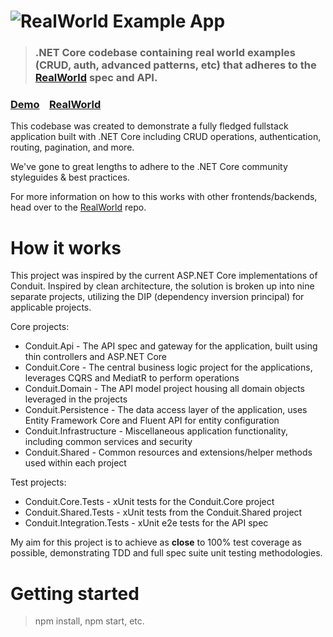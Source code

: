 # ![RealWorld Example App](logo.png)

> ### .NET Core codebase containing real world examples (CRUD, auth, advanced patterns, etc) that adheres to the [RealWorld](https://github.com/gothinkster/realworld) spec and API.


### [Demo](https://github.com/gothinkster/realworld)&nbsp;&nbsp;&nbsp;&nbsp;[RealWorld](https://github.com/gothinkster/realworld)


This codebase was created to demonstrate a fully fledged fullstack application built with .NET Core including CRUD operations, authentication, routing, pagination, and more.

We've gone to great lengths to adhere to the .NET Core community styleguides & best practices.

For more information on how to this works with other frontends/backends, head over to the [RealWorld](https://github.com/gothinkster/realworld) repo.


# How it works

This project was inspired by the current ASP.NET Core implementations of Conduit.
Inspired by clean architecture, the solution is broken up into nine separate projects, utilizing the DIP (dependency inversion principal) for applicable projects.

Core projects:
 - Conduit.Api - The API spec and gateway for the application, built using thin controllers and ASP.NET Core
 - Conduit.Core - The central business logic project for the applications, leverages CQRS and MediatR to perform operations
 - Conduit.Domain - The API model project housing all domain objects leveraged in the projects
 - Conduit.Persistence - The data access layer of the application, uses Entity Framework Core and Fluent API for entity configuration
 - Conduit.Infrastructure - Miscellaneous application functionality, including common services and security
 - Conduit.Shared - Common resources and extensions/helper methods used within each project
 
Test projects:
 - Conduit.Core.Tests - xUnit tests for the Conduit.Core project
 - Conduit.Shared.Tests - xUnit tests from the Conduit.Shared project
 - Conduit.Integration.Tests - xUnit e2e tests for the API spec
 
My aim for this project is to achieve as **close** to 100% test coverage as possible, demonstrating TDD and full spec suite unit testing methodologies.

# Getting started

> npm install, npm start, etc.

